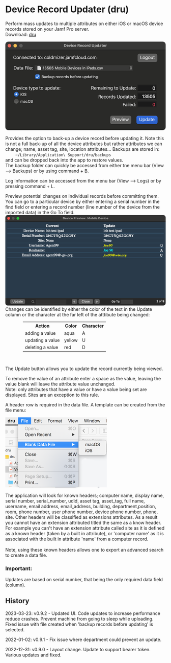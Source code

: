 # Device Record Updater (dru)
Perform mass updates to multiple attributes on either iOS or macOS device records stored on your Jamf Pro server.<br>
Download: [dru](https://github.com/BIG-RAT/dru/releases/latest/download/dru.zip)<br>

![alt text](./images/dru.png "Device Record Updater")

Provides the option to back-up a device record before updating it.  Note this is not a full back-up of all the device attributes but rather attributes we can change; name, asset tag, site, location attributes...  Backups are stored in:<br>
&nbsp;&nbsp;&nbsp;&nbsp;&nbsp;&nbsp;&nbsp;&nbsp;```~/Library/Application\ Support/dru/backups``` <br>
and can be dropped back into the app to restore values.<br>
The backup folder can quickly be accessed from either tne menu bar (View --> Backups) or by using command + B.<br>

Log information can be accessed from the menu bar (View --> Logs) or by pressing command + L.<br>

Preview potential changes on individual records before committing them.  You can go to a particular device by either entering a serial number in the find field or entering a record number (line number of the device from the imported data) in the Go To field.<br>
![alt text](./images/dru.preview.png "preview")<br>
Changes can be identified by either the color of the text in the Update column or the character at the far left of the atttibute being changed:
<br>
<div style="margin-left: 55px;">
    <table>
      <tr>
        <th>Action</th>
        <th>Color</th>
        <th>Character</th>
      </tr>
      <tr>
        <td>adding a value</td>
        <td>aqua</td>
        <td>A</td>
      </tr>
      <tr>
        <td>updating a value</td>
        <td>yellow</th>
          <td>U</th>
      </tr>
      <tr>
        <td>deleting a value</td>
        <td>red</th>
          <td>D</th>
      </tr>
    </table></div><br>

The Update button allows you to update the record currently being viewed.<br>

To remove the value of an attribute enter a space as the value, leaving the value blank will leave the attribute value unchanged.<br>
Note: only attributes that have a value or have a value being set are displayed.  Sites are an exception to this rule.<br>

A header row is required in the data file.  A template can be created from the file menu:

![alt text](./images/dru.sampleFile.png "template")

The application will look for known headers; computer name, display name, serial number, serial_number, udid, asset tag, asset_tag, full name, username, email address, email_address, building, department,position, room, phone number, user phone number, device phone number, phone, site.  Other headers will be classified as extensions attributes.  As a result you cannot have an extension attributed titled the same as a know header.  For example you can't have an extension attribute called site as it is defined as a known header (taken by a built in attribute), or 'computer name' as it is associated with the built in attribute 'name' from a computer record.<br><br>
Note, using these known headers allows one to export an advanced search to create a data file.<br>
### Important:  
Updates are based on serial number, that being the only required data field (column).


## History

2023-03-23: v0.9.2 - Updated UI.  Code updates to increase performance reduce crashes.  Prevent machine from going to sleep while uploading. Fixed issue with file created when 'backup records before updating' is selected.

2022-01-02: v0.9.1 -  Fix issue where department could prevent an update.

2022-12-31: v0.9.0 -  Layout change.  Update to support bearer token.  Various updates and fixed.

